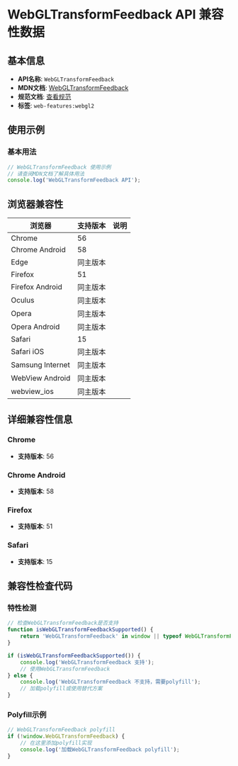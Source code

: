 # WebGLTransformFeedback API 兼容性数据

## 基本信息

- **API名称**: `WebGLTransformFeedback`
- **MDN文档**: [WebGLTransformFeedback](https://developer.mozilla.org/docs/Web/API/WebGLTransformFeedback)
- **规范文档**: [查看规范](https://registry.khronos.org/webgl/specs/latest/2.0/#3.5)
- **标签**: `web-features:webgl2`

## 使用示例

### 基本用法

```javascript
// WebGLTransformFeedback 使用示例
// 请查阅MDN文档了解具体用法
console.log('WebGLTransformFeedback API');
```

## 浏览器兼容性

| 浏览器 | 支持版本 | 说明 |
|--------|----------|------|
| Chrome | 56 |  |
| Chrome Android | 58 |  |
| Edge | 同主版本 |  |
| Firefox | 51 |  |
| Firefox Android | 同主版本 |  |
| Oculus | 同主版本 |  |
| Opera | 同主版本 |  |
| Opera Android | 同主版本 |  |
| Safari | 15 |  |
| Safari iOS | 同主版本 |  |
| Samsung Internet | 同主版本 |  |
| WebView Android | 同主版本 |  |
| webview_ios | 同主版本 |  |

## 详细兼容性信息

### Chrome

- **支持版本**: 56

### Chrome Android

- **支持版本**: 58

### Firefox

- **支持版本**: 51

### Safari

- **支持版本**: 15

## 兼容性检查代码

### 特性检测

```javascript
// 检查WebGLTransformFeedback是否支持
function isWebGLTransformFeedbackSupported() {
    return 'WebGLTransformFeedback' in window || typeof WebGLTransformFeedback !== 'undefined';
}

if (isWebGLTransformFeedbackSupported()) {
    console.log('WebGLTransformFeedback 支持');
    // 使用WebGLTransformFeedback
} else {
    console.log('WebGLTransformFeedback 不支持，需要polyfill');
    // 加载polyfill或使用替代方案
}
```

### Polyfill示例

```javascript
// WebGLTransformFeedback polyfill
if (!window.WebGLTransformFeedback) {
    // 在这里添加polyfill实现
    console.log('加载WebGLTransformFeedback polyfill');
}
```

